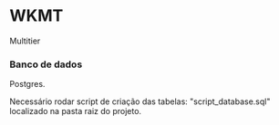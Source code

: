 # WKMT
Multitier

### Banco de dados
Postgres.

Necessário rodar script de criação das tabelas: "script_database.sql" localizado na pasta raiz do projeto.
